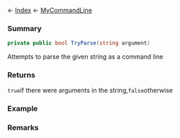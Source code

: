 ← [Index](Api-Index) ← [MyCommandLine](VRage.Game.ModAPI.Ingame.Utilities.MyCommandLine)

### Summary

```csharp
private public bool TryParse(string argument)
```

Attempts to parse the given string as a command line

### Returns

`true`if there were arguments in the string,`false`otherwise

### Example

### Remarks

